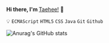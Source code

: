 <b>Hi there, I'm </b> [Taehee!](https://wonderfulhuman.github.io/) :wave:

:bulb:  `ECMAScript` `HTML5` `CSS` `Java` `Git` `Github`

![Anurag's GitHub stats](https://github-readme-stats.vercel.app/api?username=wonderfulhuman&show_icons=true&theme=vue)
